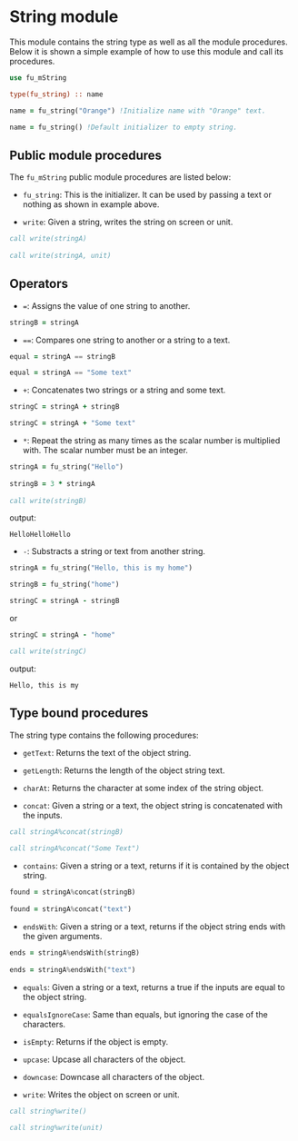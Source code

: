 # String module

This module contains the string type as well as all the module procedures. Below it is shown a simple example of how to use this module and call its procedures.

```fortran
use fu_mString

type(fu_string) :: name 

name = fu_string("Orange") !Initialize name with "Orange" text.

name = fu_string() !Default initializer to empty string.
```

## Public module procedures

The `fu_mString` public module procedures are listed below:

- `fu_string`: This is the initializer. It can be used by passing a text or nothing as shown in example above.

- `write`: Given a string, writes the string on screen or unit.

```fortran
call write(stringA)
    
call write(stringA, unit) 
```

## Operators

- `=`: Assigns the value of one string to another.

```fortran
stringB = stringA
```

- `==`: Compares one string to another or a string to a text.

```fortran
equal = stringA == stringB

equal = stringA == "Some text"
```

- `+`: Concatenates two strings or a string and some text.

```fortran
stringC = stringA + stringB

stringC = stringA + "Some text"
```

- `*`: Repeat the string as many times as the scalar number is multiplied with. The scalar number must be an integer.

```fortran
stringA = fu_string("Hello")
    
stringB = 3 * stringA
    
call write(stringB)
```

output:
    
```    
HelloHelloHello
```

- `-`: Substracts a string or text from another string.

```fortran
stringA = fu_string("Hello, this is my home")

stringB = fu_string("home")

stringC = stringA - stringB
```

or

```fortran
stringC = stringA - "home"

call write(stringC)
```

output:

```
Hello, this is my 
```

## Type bound procedures

The string type contains the following procedures:

- `getText`: Returns the text of the object string. 
  
- `getLength`: Returns the length of the object string text.

- `charAt`: Returns the character at some index of the string object. 
  
- `concat`: Given a string or a text, the object string is concatenated with the inputs.

```fortran
call stringA%concat(stringB)
  
call stringA%concat("Some Text")
```

- `contains`: Given a string or a text, returns if it is contained by the object string.

```fortran
found = stringA%concat(stringB)
  
found = stringA%concat("text")
```

- `endsWith`: Given a string or a text, returns if the object string ends with the given arguments.

```fortran
ends = stringA%endsWith(stringB)
  
ends = stringA%endsWith("text")    
```

- `equals`: Given a string or a text, returns a true if the inputs are equal to the object string. 
  
- `equalsIgnoreCase`: Same than equals, but ignoring the case of the characters.          
  
- `isEmpty`: Returns if the object is empty.

- `upcase`: Upcase all characters of the object.

- `downcase`: Downcase all characters of the object.

- `write`: Writes the object on screen or unit.

```fortran
call string%write()
  
call string%write(unit)
```

